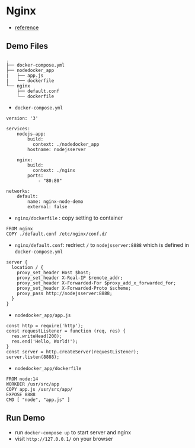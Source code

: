 # Nginx

- [reference](https://www.youtube.com/watch?v=QMa0Q1Dg2KU)


## Demo Files

```
.
├── docker-compose.yml
├── nodedocker_app
|   ├── app.js
|   └── dockerfile
└── nginx
    ├── default.conf
    └── dockerfile
```

- `docker-compose.yml`

```
version: '3'

services:
    nodejs-app:
        build:
          context: ./nodedocker_app
        hostname: nodejsserver

    nginx:
        build:
          context: ./nginx
        ports:
            - "80:80"

networks:
    default:
        name: nginx-node-demo
        external: false
```

- `nginx/dockerfile` : copy setting to container

```
FROM nginx
COPY ./default.conf /etc/nginx/conf.d/
```

- `nginx/default.conf`: redriect `/` to `nodejsserver:8888` which is defined in `docker-compose.yml`

```
server {
  location / {
    proxy_set_header Host $host;
    proxy_set_header X-Real-IP $remote_addr;
    proxy_set_header X-Forwarded-For $proxy_add_x_forwarded_for;
    proxy_set_header X-Forwarded-Proto $scheme;
    proxy_pass http://nodejsserver:8888;
  }
}
```

- `nodedocker_app/app.js`

```
const http = require('http');
const requestListener = function (req, res) {
  res.writeHead(200);
  res.end('Hello, World!');
}
const server = http.createServer(requestListener);
server.listen(8888);
```

- `nodedocker_app/dockerfile`

```
FROM node:14
WORKDIR /usr/src/app
COPY app.js /usr/src/app/
EXPOSE 8888
CMD [ "node", "app.js" ]
```

## Run Demo

- run `docker-compose up` to start server and nginx 
- visit `http://127.0.0.1/` on your browser